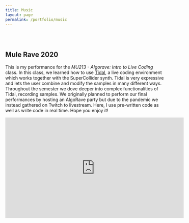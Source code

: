 ```yaml
---
title: Music
layout: page
permalink: /portfolio/music
---
```


<h2 style="margin-top: 75px"> Mule Rave 2020 </h2>
<p> This is my performance for the <i> MU213 - Algorave: Intro to Live Coding </i> class. In this class, we learned how to use <a href="https://tidalcycles.org"> Tidal</a>, a live coding environment which works together with the SuperCollider synth. Tidal is very expressive and lets the user combine and modify the samples in many different ways. Throughout the semester we dove deeper into complex functionalities of Tidal, recording samples. We originally planned to perform our final performances by hosting an AlgoRave party but due to the pandemic we instead gathered on Twitch to livestream. Here, I use pre-written code as well as write code in real time. Hope you enjoy it! </p>

<iframe width="560" height="315" src="https://www.youtube.com/embed/YCWjuKDOEs8" frameborder="0" allow="accelerometer; autoplay; clipboard-write; encrypted-media; gyroscope; picture-in-picture" allowfullscreen></iframe>